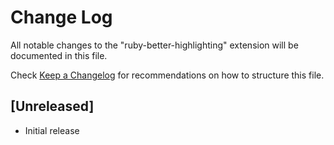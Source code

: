 # Change Log

All notable changes to the "ruby-better-highlighting" extension will be documented in this file.

Check [Keep a Changelog](http://keepachangelog.com/) for recommendations on how to structure this file.

## [Unreleased]

- Initial release